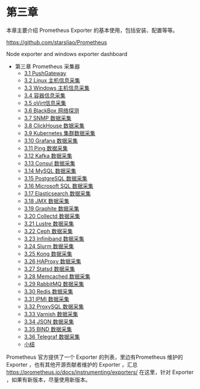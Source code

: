 # 第三章 

本章主要介绍 Prometheus Exporter 的基本使用，包括安装、配置等等。

https://github.com/starsliao/Prometheus

Node exporter and windows exporter dashboard 

* 第三章 Prometheus 采集器
    * [3.1 PushGateway](3.1-pushgateway.md)
    * [3.2 Linux 主机信息采集](3.2-node-exporter.md)
    * [3.3 Windows 主机信息采集](3.3-windows-exporter.md)
    * [3.4 容器信息采集](3.4-cadvisor.md)
    * [3.5 oVirt信息采集](3.5-ovirt-exporter.md)
    * [3.6 BlackBox 网络探测](3.6-blackbox-exporter.md)
    * [3.7 SNMP 数据采集](3.7-snmp-exporter.md)
    * [3.8 ClickHouse 数据采集](3.8-clickhouse-exporter.md)
    * [3.9 Kubernetes 集群数据采集](3.9-kube-state-metrics.md)
    * [3.10 Grafana 数据采集](3.10-grafana-metrics.md)
    * [3.11 Ping 数据采集](3.11-ping-exporter.md)
    * [3.12 Kafka 数据采集](3.12-kafka-exporter.md)
    * [3.13 Consul 数据采集](3.13-consul-exporter.md)
    * [3.14 MySQL 数据采集](3.14-mysql-server-exporter.md)
    * [3.15 PostgreSQL 数据采集](3.15-postgresql-exporter.md)
    * [3.16 Microsoft SQL 数据采集](3.16-mssql-server-exporter.md)
    * [3.17 Elasticsearch 数据采集](3.17-elasticsearch-exporter.md)
    * [3.18 JMX 数据采集](3.18-jmx-exporter.md)
    * [3.19 Graphite 数据采集](3.19-graphite-exporter.md)
    * [3.20 Collectd 数据采集](3.20-collectd-exporter.md)
    * [3.21 Lustre 数据采集](3.21-lustre-exporter.md)
    * [3.22 Ceph 数据采集](3.22-ceph-exporter.md)
    * [3.23 Infiniband 数据采集](3.23-infiniband-exporter.md)
    * [3.24 Slurm 数据采集](3.24-slurm-exporter.md)
    * [3.25 Kong 数据采集](3.25-kong-metrics.md)
    * [3.26 HAProxy 数据采集](3.26-haproxy-exporter.md)
    * [3.27 Statsd 数据采集](3.27-statsd-exporter.md)
    * [3.28 Memcached 数据采集](3.28-memcached-exporter.md)
    * [3.29 RabbitMQ 数据采集](3.29-rabbitmq-exporter.md)
    * [3.30 Redis 数据采集](3.30-redis-exporter.md)
    * [3.31 IPMI 数据采集](3.31-ipmi-exporter.md)
    * [3.32 ProxySQL 数据采集](3.32-proxysql-exporter.md)
    * [3.33 Varnish 数据采集](3.33-varnish-exporter.md)
    * [3.34 JSON 数据采集](3.34-json-exporter.md)
    * [3.35 BIND 数据采集](3.35-bind-exporter.md)
    * [3.36 Telegraf 数据采集](3.36-telegraf-exporter.md)
    * [小结](END.md)


Prometheus 官方提供了一个 Exporter 的列表，里边有Prometheus 维护的 Exporter ，也有其他开源贡献者维护的 Exporter ，汇总 https://prometheus.io/docs/instrumenting/exporters/ 在这里，针对 Exporter ，如果有新版本，尽量使用新版本。